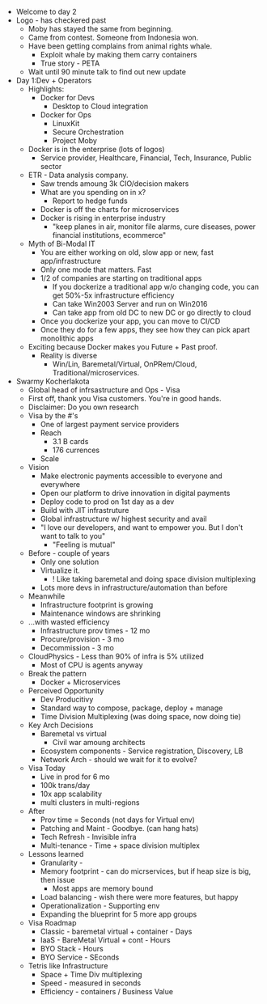 * Welcome to day 2
* Logo - has checkered past
  * Moby has stayed the same from beginning.
  * Came from contest.  Someone from Indonesia won.
  * Have been getting complains from animal rights whale.
    * Exploit whale by making them carry containers
    * True story - PETA
  * Wait until 90 minute talk to find out new update
* Day 1:Dev + Operators
  * Highlights:
    * Docker for Devs
      * Desktop to Cloud integration
    * Docker for Ops
      * LinuxKit
      * Secure Orchestration
      * Project Moby
  * Docker is in the enterprise (lots of logos)
    * Service provider, Healthcare, Financial, Tech, Insurance, Public sector
  * ETR - Data analysis company.
    * Saw trends amoung 3k CIO/decision makers
    * What are you spending on in x?
      * Report to hedge funds
    * Docker is off the charts for microservices
    * Docker is rising in enterprise industry
      * "keep planes in air, monitor file alarms, cure diseases, power financial institutions, ecommerce"
  * Myth of Bi-Modal IT
    * You are either working on old, slow app or new, fast app/infrastructure
    * Only one mode that matters.  Fast
    * 1/2 of companies are starting on traditional apps
      * If you dockerize a traditional app w/o changing code, you can get 50%-5x infrastructure efficiency
      * Can take Win2003 Server and run on Win2016
      * Can take app from old DC to new DC or go directly to cloud
    * Once you dockerize your app, you can move to CI/CD
    * Once they do for a few apps, they see how they can pick apart monolithic apps
  * Exciting because Docker makes you Future + Past proof.
    * Reality is diverse
      * Win/Lin, Baremetal/Virtual, OnPRem/Cloud, Traditional/microservices.
* Swarmy Kocherlakota
  * Global head of infrsastructure and Ops - Visa
  * First off, thank you Visa customers.  You're in good hands.
  * Disclaimer:  Do you own research
  * Visa by the #'s
    * One of largest payment service providers
    * Reach
      * 3.1 B cards
      * 176 currences
    * Scale
  * Vision
    * Make electronic payments accessible to everyone and everywhere
    * Open our platform to drive innovation in digital payments
    * Deploy code to prod on 1st day as a dev
    * Build with JIT infrastruture
    * Global infrastructure w/ highest security and avail
    * "I love our developers, and want to empower you.  But I don't want to talk to you"
      * "Feeling is mutual"
  * Before - couple of years
    * Only one solution
    * Virtualize it.  
      * ! Like taking baremetal and doing space division multiplexing 
    * Lots more devs in infrastructure/automation than before
  * Meanwhile
    * Infrastructure footprint is growing
    * Maintenance windows are shrinking
  * ...with wasted efficiency
    * Infrastructure prov times - 12 mo
    * Procure/provision - 3 mo
    * Decommission - 3 mo
  * CloudPhysics - Less than 90% of infra is 5% utilized
    * Most of CPU is agents anyway
  * Break the pattern
    * Docker + Microservices
  * Perceived Opportunity
    * Dev Producitivy
    * Standard way to compose, package, deploy + manage
    * Time Division Multiplexing (was doing space, now doing tie)
  * Key Arch Decisions
    * Baremetal vs virtual
      * Civil war amoung architects
    * Ecosystem components - Service registration, Discovery, LB
    * Network Arch - should we wait for it to evolve?
  * Visa Today
    * Live in prod for 6 mo
    * 100k trans/day
    * 10x app scalability
    * multi clusters in multi-regions
  * After
    * Prov time = Seconds (not days for Virtual env)
    * Patching and Maint - Goodbye.  (can hang hats)
    * Tech Refresh - Invisible infra
    * Multi-tenance - Time + space division multiplex
  * Lessons learned
    * Granularity - 
    * Memory footprint - can do micrservices, but if heap size is big, then issue
      * Most apps are memory bound
    * Load balancing - wish there were more features, but happy
    * Operationalization - Supporting env
    * Expanding the blueprint for 5 more app groups
  * Visa Roadmap
    * Classic - baremetal virtual + container - Days
    * IaaS - BareMetal Virtual + cont - Hours
    * BYO Stack  - Hours
    * BYO Service - SEconds
  * Tetris like Infrastructure
    * Space + Time Div multiplexing
    * Speed - measured in seconds
    * Efficiency - containers / Business Value
    
